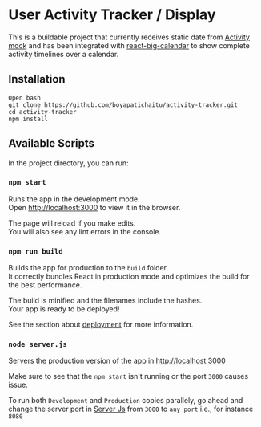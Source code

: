 # User Activity Tracker / Display

This is a buildable project that currently receives static date from [Activity mock](https://github.com/boyapatichaitu/activity-tracker/blob/master/src/Data/activity.js) and has been integrated with [react-big-calendar](https://github.com/jquense/react-big-calendar) to show complete activity timelines over a calendar.

## Installation

```
Open bash
git clone https://github.com/boyapatichaitu/activity-tracker.git
cd activity-tracker
npm install
```

## Available Scripts

In the project directory, you can run:

### `npm start`

Runs the app in the development mode.<br />
Open [http://localhost:3000](http://localhost:3000) to view it in the browser.

The page will reload if you make edits.<br />
You will also see any lint errors in the console.

### `npm run build`

Builds the app for production to the `build` folder.<br />
It correctly bundles React in production mode and optimizes the build for the best performance.

The build is minified and the filenames include the hashes.<br />
Your app is ready to be deployed!

See the section about [deployment](https://facebook.github.io/create-react-app/docs/deployment) for more information.

### `node server.js`

Servers the production version of the app in [http://localhost:3000](http://localhost:3000)

Make sure to see that the `npm start` isn't running or the port `3000` causes issue.

To run both `Development` and `Production` copies parallely, go ahead and change the server port in [Server Js](https://github.com/boyapatichaitu/server.js) from `3000` to `any port` i.e., for instance `8080`